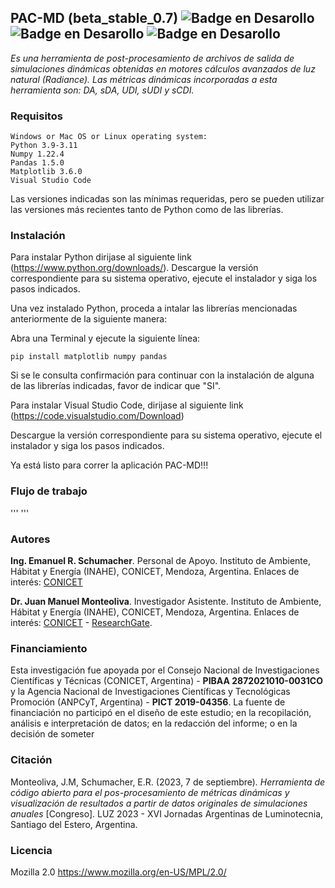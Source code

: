 ## PAC-MD (beta_stable_0.7) ![Badge en Desarollo](https://img.shields.io/badge/VERSION-0.7%20-yellow) ![Badge en Desarollo](https://img.shields.io/badge/ESTADO-beta_estable%20-green) ![Badge en Desarollo](https://img.shields.io/badge/LICENCIA-mpl2.0%20-red) 


_Es una herramienta de post-procesamiento de archivos de salida de simulaciones dinámicas obtenidas en motores cálculos avanzados de luz natural (Radiance). Las métricas dinámicas incorporadas a esta herramienta son: DA, sDA, UDI, sUDI y sCDI._

### Requisitos

```
Windows or Mac OS or Linux operating system:
Python 3.9-3.11
Numpy 1.22.4
Pandas 1.5.0
Matplotlib 3.6.0
Visual Studio Code
```
Las versiones indicadas son las mínimas requeridas, pero se pueden utilizar las versiones más recientes tanto de Python como de las librerías.

### Instalación

Para instalar Python dirijase al siguiente link (https://www.python.org/downloads/). Descargue la versión correspondiente para su sistema operativo, ejecute el instalador y siga los pasos indicados.

Una vez instalado Python, proceda a intalar las librerías mencionadas anteriormente de la siguiente manera:

Abra una Terminal y ejecute la siguiente línea:

```
pip install matplotlib numpy pandas
```
Si se le consulta confirmación para continuar con la instalación de alguna de las librerías indicadas, favor de indicar que "SI".

Para instalar Visual Studio Code, dirijase al siguiente link (https://code.visualstudio.com/Download)

Descargue la versión correspondiente para su sistema operativo, ejecute el instalador y siga los pasos indicados.

Ya está listo para correr la aplicación PAC-MD!!!

### Flujo de trabajo
'''
'''


### Autores

**Ing. Emanuel R. Schumacher**. Personal de Apoyo. Instituto de Ambiente, Hábitat y Energía (INAHE), CONICET, Mendoza, Argentina. Enlaces de interés: [CONICET](https://www.conicet.gov.ar/new_scp/detalle.php?id=57001&keywords=Emanuel%2BSchumacher&datos_academicos=yes)

**Dr. Juan Manuel Monteoliva**. Investigador Asistente. Instituto de Ambiente, Hábitat y Energía (INAHE), CONICET, Mendoza, Argentina. Enlaces de interés: [CONICET](https://www.conicet.gov.ar/new_scp/detalle.php?id=33083&datos_academicos=yes) - [ResearchGate](https://www.researchgate.net/profile/Juan-Manuel-Monteoliva).

### Financiamiento

Esta investigación fue apoyada por el Consejo Nacional de Investigaciones Científicas y Técnicas (CONICET, Argentina) - **PIBAA 2872021010-0031CO** y la Agencia Nacional de Investigaciones Científicas y Tecnológicas Promoción (ANPCyT, Argentina) - **PICT 2019-04356**. La fuente de financiación no participó en el diseño de este estudio; en la recopilación, análisis e interpretación de datos; en la redacción del informe; o en la decisión de someter 

### Citación

Monteoliva, J.M, Schumacher, E.R. (2023, 7 de septiembre)_. Herramienta de código abierto para el pos-procesamiento de métricas dinámicas y visualización de resultados a partir de datos originales de simulaciones anuales_ [Congreso]. LUZ 2023 - XVI Jornadas Argentinas de Luminotecnia, Santiago del Estero, Argentina.

### Licencia

Mozilla 2.0  	https://www.mozilla.org/en-US/MPL/2.0/
